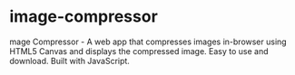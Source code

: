 # image-compressor
mage Compressor - A web app that compresses images in-browser using HTML5 Canvas and displays the compressed image. Easy to use and download. Built with JavaScript.
